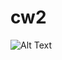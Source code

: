 # cw2

![Alt Text](https://magazif.com/wp-content/uploads/ogromna-gumowa-kaczka-rubber-duck-od-florentijana-hofmana-ikona.jpg)
